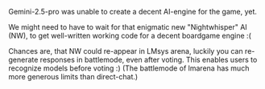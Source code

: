 Gemini-2.5-pro was unable to create a decent AI-engine for the game, yet.

We might need to have to wait for that enigmatic new "Nightwhisper" AI (NW), to get well-written working code for a decent boardgame engine :(

Chances are, that NW could re-appear in LMsys arena, luckily you can re-generate responses in battlemode, even after voting.
This enables users to recognize models before voting :)
(The battlemode of lmarena has much more generous limits than direct-chat.)
